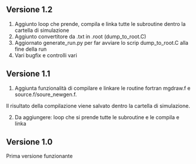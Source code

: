 ## Versione 1.2
1. Aggiunto loop che prende, compila e linka tutte le subroutine dentro la cartella di simulazione
2. Aggiunto convertitore da .txt in .root (dump_to_root.C)
3. Aggiornato generate_run.py per far avviare lo scrip dump_to_root.C alla fine della run
4. Vari bugfix e controlli vari

## Versione 1.1
1. <p>Aggiunta funzionalità di compilare e linkare le routine fortran mgdraw.f e source.f/soure_newgen.f.
Il risultato della compilazione viene salvato dentro la cartella di simulazione.</p>

2. Da aggiungere: loop che si prende tutte le subroutine e le compila e linka


## Versione 1.0
Prima versione funzionante